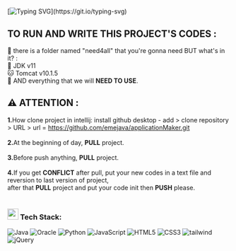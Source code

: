 # <div align="center">
[![Typing SVG](https://readme-typing-svg.herokuapp.com?font=Arial+Script&weight=500&size=30&duration=8000&pause=3000&color=000000&width=1000&lines=Welcome+to+team+that+is+coding+Application+Maker...)](https://git.io/typing-svg)
</div>   

  
## TO RUN AND WRITE THIS PROJECT'S CODES :
📂 there is a folder named "need4all" that you're gonna need BUT what's in it? :<br>
👾 JDK v11<br>
🐱 Tomcat v10.1.5<br>
🔮 AND everything that we will <b>NEED TO USE</b>.

## ⚠️ ATTENTION :
<b>1.</b>How clone project in intellij: install github desktop - add > clone repository > URL > url = https://github.com/emejava/applicationMaker.git<br><br>
<b>2.</b>At the beginning of day, <b>PULL</b> project.<br><br>
<b>3.</b>Before push anything, <b>PULL</b> project.<br><br>
<b>4.</b>If you get <b>CONFLICT</b> after pull, put your new codes in a text file and reversion to last version of project,<br>
            after that <b>PULL</b> project and put your code init then <b>PUSH</b> please.
 

# <h3><img src="https://user-images.githubusercontent.com/31341013/215384145-99d3ea7f-9fab-4b7e-a476-dbfc533b1412.gif" height="25"/> Tech Stack:
![Java](https://img.shields.io/badge/java-%23ED8B00.svg?style=for-the-badge&logo=java&logoColor=white) 
![Oracle](https://img.shields.io/badge/Oracle-F80000?style=for-the-badge&logo=oracle&logoColor=white)
![Python](https://img.shields.io/badge/Python-68BC71.svg?style=for-the-badge&logo=python&logoColor=white) 
![JavaScript](https://img.shields.io/badge/javascript-%23323330.svg?style=for-the-badge&logo=javascript&logoColor=%23F7DF1E) 
![HTML5](https://img.shields.io/badge/html5-%23E34F26.svg?style=for-the-badge&logo=html5&logoColor=white) 
![CSS3](https://img.shields.io/badge/css3-1572B6?style=for-the-badge&logo=css3&logoColor=white) 
![tailwind](https://img.shields.io/badge/tailwind-06B6D4.svg?style=for-the-badge&logo=tailwindcss&logoColor=white) 
![jQuery](https://img.shields.io/badge/jquery-%230769AD.svg?style=for-the-badge&logo=jquery&logoColor=white) 



